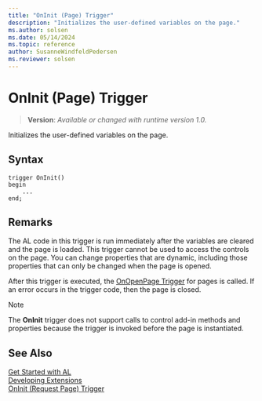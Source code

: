```yaml
---
title: "OnInit (Page) Trigger"
description: "Initializes the user-defined variables on the page."
ms.author: solsen
ms.date: 05/14/2024
ms.topic: reference
author: SusanneWindfeldPedersen
ms.reviewer: solsen
---
```

[//]: # (START>DO_NOT_EDIT)
[//]: # (IMPORTANT:Do not edit any of the content between here and the END>DO_NOT_EDIT.)
[//]: # (Any modifications should be made in the .xml files in the ModernDev repo.)

# OnInit (Page) Trigger
> **Version**: _Available or changed with runtime version 1.0._

Initializes the user-defined variables on the page.


## Syntax
```AL
trigger OnInit()
begin
    ...
end;
```



[//]: # (IMPORTANT: END>DO_NOT_EDIT)

## Remarks  

The AL code in this trigger is run immediately after the variables are cleared and the page is loaded. This trigger cannot be used to access the controls on the page. You can change properties that are dynamic, including those properties that can only be changed when the page is opened.  
  
After this trigger is executed, the [OnOpenPage Trigger](devenv-onopenpage-page-trigger.md) for pages is called. If an error occurs in the trigger code, then the page is closed.  
  
> [!NOTE]  
> The **OnInit** trigger does not support calls to control add-in methods and properties because the trigger is invoked before the page is instantiated. <!-- For more information see, [Exposing Methods and Properties in a Windows Client Control Add-in](exposing-methods-and-properties-in-a-windows-client-pagefield-add-in.md). --> 

## See Also  
[Get Started with AL](../../devenv-get-started.md)  
[Developing Extensions](../../devenv-dev-overview.md)  
[OnInit (Request Page) Trigger](../requestpage/devenv-oninit-requestpage-trigger.md)
